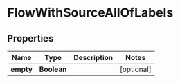 

# FlowWithSourceAllOfLabels


## Properties

| Name | Type | Description | Notes |
|------------ | ------------- | ------------- | -------------|
|**empty** | **Boolean** |  |  [optional] |



